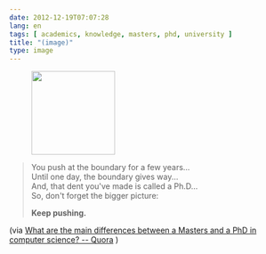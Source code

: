```yaml
---
date: 2012-12-19T07:07:28
lang: en
tags: [ academics, knowledge, masters, phd, university ]
title: "(image)"
type: image
---
```


<figure>
<a
href="https://hugo.ferreira.cc/you-push-at-the-boundary-for-a-few-years-until/attachment/593/"
rel="attachment"><img
src="/wp-content/uploads/2012/12/tumblr_mfaw63sklu1qz82meo1_500-150x150.jpg"
width="150" height="150" /></a></figure>

> You push at the boundary for a few years...\
> Until one day, the boundary gives way...\
> And, that dent you've made is called a Ph.D...\
> So, don't forget the bigger picture:
>
> **Keep pushing.**

(via [What are the main differences between a Masters and a PhD in
computer science? --
Quora](http://www.quora.com/Graduate-School/What-are-the-main-differences-between-a-Masters-and-a-PhD-in-computer-science/answer/Vijay-Chidambaram?srid=38Rh&st=ns)
)

